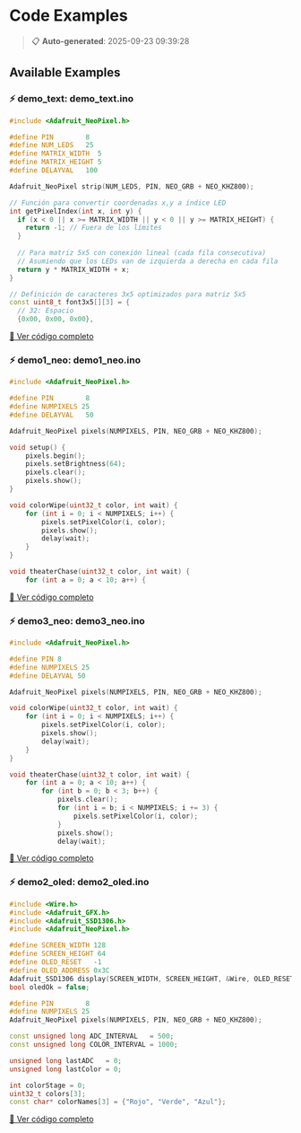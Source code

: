 # Code Examples

> 📋 **Auto-generated**: 2025-09-23 09:39:28

## Available Examples

### ⚡ demo_text: demo_text.ino
```cpp
#include <Adafruit_NeoPixel.h>

#define PIN        8
#define NUM_LEDS   25
#define MATRIX_WIDTH  5
#define MATRIX_HEIGHT 5
#define DELAYVAL   100

Adafruit_NeoPixel strip(NUM_LEDS, PIN, NEO_GRB + NEO_KHZ800);

// Función para convertir coordenadas x,y a índice LED
int getPixelIndex(int x, int y) {
  if (x < 0 || x >= MATRIX_WIDTH || y < 0 || y >= MATRIX_HEIGHT) {
    return -1; // Fuera de los límites
  }
  
  // Para matriz 5x5 con conexión lineal (cada fila consecutiva)
  // Asumiendo que los LEDs van de izquierda a derecha en cada fila
  return y * MATRIX_WIDTH + x;
}

// Definición de caracteres 3x5 optimizados para matriz 5x5
const uint8_t font3x5[][3] = {
  // 32: Espacio
  {0x00, 0x00, 0x00},
```
[📄 Ver código completo](software/examples/c/demo_text/demo_text.ino)

### ⚡ demo1_neo: demo1_neo.ino
```cpp
#include <Adafruit_NeoPixel.h>

#define PIN        8
#define NUMPIXELS 25
#define DELAYVAL   50

Adafruit_NeoPixel pixels(NUMPIXELS, PIN, NEO_GRB + NEO_KHZ800);

void setup() {
    pixels.begin();
    pixels.setBrightness(64);
    pixels.clear();
    pixels.show();
}

void colorWipe(uint32_t color, int wait) {
    for (int i = 0; i < NUMPIXELS; i++) {
        pixels.setPixelColor(i, color);
        pixels.show();
        delay(wait);
    }
}

void theaterChase(uint32_t color, int wait) {
    for (int a = 0; a < 10; a++) {
```
[📄 Ver código completo](software/examples/c/demo1_neo/demo1_neo.ino)

### ⚡ demo3_neo: demo3_neo.ino
```cpp
#include <Adafruit_NeoPixel.h>

#define PIN 8
#define NUMPIXELS 25
#define DELAYVAL 50

Adafruit_NeoPixel pixels(NUMPIXELS, PIN, NEO_GRB + NEO_KHZ800);

void colorWipe(uint32_t color, int wait) {
    for (int i = 0; i < NUMPIXELS; i++) {
        pixels.setPixelColor(i, color);
        pixels.show();
        delay(wait);
    }
}

void theaterChase(uint32_t color, int wait) {
    for (int a = 0; a < 10; a++) {
        for (int b = 0; b < 3; b++) {
            pixels.clear();
            for (int i = b; i < NUMPIXELS; i += 3) {
                pixels.setPixelColor(i, color);
            }
            pixels.show();
            delay(wait);
```
[📄 Ver código completo](software/examples/c/demo3_neo/demo3_neo.ino)

### ⚡ demo2_oled: demo2_oled.ino
```cpp
#include <Wire.h>
#include <Adafruit_GFX.h>
#include <Adafruit_SSD1306.h>
#include <Adafruit_NeoPixel.h>

#define SCREEN_WIDTH 128
#define SCREEN_HEIGHT 64
#define OLED_RESET   -1
#define OLED_ADDRESS 0x3C
Adafruit_SSD1306 display(SCREEN_WIDTH, SCREEN_HEIGHT, &Wire, OLED_RESET);
bool oledOk = false;

#define PIN        8
#define NUMPIXELS 25
Adafruit_NeoPixel pixels(NUMPIXELS, PIN, NEO_GRB + NEO_KHZ800);

const unsigned long ADC_INTERVAL   = 500;
const unsigned long COLOR_INTERVAL = 1000;

unsigned long lastADC   = 0;
unsigned long lastColor = 0;

int colorStage = 0;
uint32_t colors[3];
const char* colorNames[3] = {"Rojo", "Verde", "Azul"};
```
[📄 Ver código completo](software/examples/c/demo2_oled/demo2_oled.ino)

